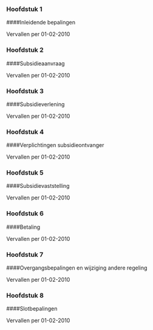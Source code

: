 <meta http-equiv='Content-Type' content='text/html; charset=utf-8' />

### Hoofdstuk  1  

####Inleidende bepalingen

Vervallen per 01-02-2010 

### Hoofdstuk  2  

####Subsidieaanvraag

Vervallen per 01-02-2010 

### Hoofdstuk  3  

####Subsidieverlening

Vervallen per 01-02-2010 

### Hoofdstuk  4  

####Verplichtingen subsidieontvanger

Vervallen per 01-02-2010 

### Hoofdstuk  5  

####Subsidievaststelling

Vervallen per 01-02-2010 

### Hoofdstuk  6  

####Betaling

Vervallen per 01-02-2010 

### Hoofdstuk  7  

####Overgangsbepalingen en wijziging andere regeling

Vervallen per 01-02-2010 

### Hoofdstuk  8  

####Slotbepalingen

Vervallen per 01-02-2010 

